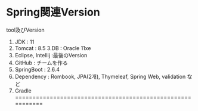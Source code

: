 Spring関連Version
===========================================================
tool及びVersion
1.  JDK : 11
2. Tomcat : 8.5
3.DB  : Oracle 11xe
4. Eclipse, Intellij :最後のVersion
5. GitHub  : チームを作る
6. SpringBoot  : 2.6.4
7. Dependency : Rombook, JPA(2개), Thymeleaf, Spring Web, validation など
8. Gradle
===========================================================
